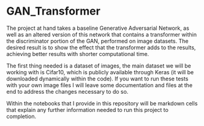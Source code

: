 # GAN_Transformer

The project at hand takes a baseline Generative Adversarial Network, as well as an altered version of this network that contains a transformer within the discriminator portion of the GAN, performed on image datasets. The desired result is to show the effect that the transformer adds to the results, achieving better results with shorter computational time.

The first thing needed is a dataset of images, the main dataset we will be working with is Cifar10, which is publicly available through Keras (it will be downloaded dynamically within the code). If you want to run these tests with your own image files I will leave some documentation and files at the end to address the changes necessary to do so.

Within the notebooks that I provide in this repository will be markdown cells that explain any further information needed to run this project to completion.
